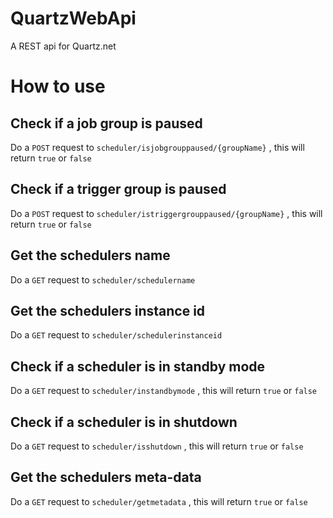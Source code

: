 # QuartzWebApi
A REST api for Quartz.net

How to use
==========

## Check if a job group is paused

Do a `POST` request to `scheduler/isjobgrouppaused/{groupName}` , this will return `true` or `false`

## Check if a trigger group is paused

Do a `POST` request to `scheduler/istriggergrouppaused/{groupName}` , this will return `true` or `false`

## Get the schedulers name

Do a `GET` request to `scheduler/schedulername`

## Get the schedulers instance id

Do a `GET` request to `scheduler/schedulerinstanceid`

## Check if a scheduler is in standby mode

Do a `GET` request to `scheduler/instandbymode` , this will return `true` or `false`

## Check if a scheduler is in shutdown

Do a `GET` request to `scheduler/isshutdown` , this will return `true` or `false`

## Get the schedulers meta-data

Do a `GET` request to `scheduler/getmetadata` , this will return `true` or `false`

